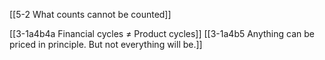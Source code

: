[[5-2 What counts cannot be counted]]

[[3-1a4b4a Financial cycles ≠ Product cycles]]
[[3-1a4b5 Anything can be priced in principle. But not everything will be.]]